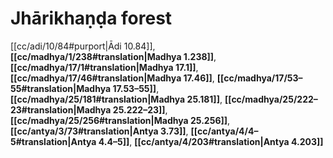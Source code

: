 # Jhārikhaṇḍa forest

[[cc/adi/10/84#purport|Ādi 10.84]], **[[cc/madhya/1/238#translation|Madhya 1.238]]**, **[[cc/madhya/17/1#translation|Madhya 17.1]]**, **[[cc/madhya/17/46#translation|Madhya 17.46]]**, **[[cc/madhya/17/53–55#translation|Madhya 17.53–55]]**, **[[cc/madhya/25/181#translation|Madhya 25.181]]**, **[[cc/madhya/25/222–23#translation|Madhya 25.222–23]]**, **[[cc/madhya/25/256#translation|Madhya 25.256]]**, **[[cc/antya/3/73#translation|Antya 3.73]]**, **[[cc/antya/4/4–5#translation|Antya 4.4–5]]**, **[[cc/antya/4/203#translation|Antya 4.203]]**

